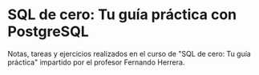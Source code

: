 # SQL de cero: Tu guía práctica con PostgreSQL

Notas, tareas y ejercicios realizados en el curso de "SQL de cero: Tu guía práctica" impartido por el profesor Fernando Herrera.
